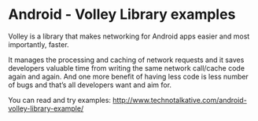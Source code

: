 Android - Volley Library examples
======================

Volley is a library that makes networking for Android apps easier and most importantly, faster.

It manages the processing and caching of network requests and it saves developers valuable time from writing the same network call/cache code again and again. And one more benefit of having less code is less number of bugs and that’s all developers want and aim for.

You can read and try examples: <a href="http://www.technotalkative.com/android-volley-library-example/">http://www.technotalkative.com/android-volley-library-example/</a>
